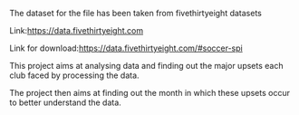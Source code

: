 The dataset for the file has been taken from fivethirtyeight datasets

Link:https://data.fivethirtyeight.com

Link for download:https://data.fivethirtyeight.com/#soccer-spi

This project aims at analysing data and finding out the major upsets each club faced by processing the data.

The project then aims at finding out the month in which these upsets occur to better understand the data.
